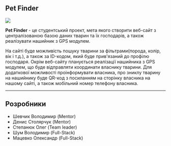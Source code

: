 <h2>Pet Finder</h2>
<img src="https://i.imgur.com/Ih03DMi.png" style="text-align: center;">
<p><b>Pet Finder</b> - це студентський проект, мета якого створити веб-сайт з централізованою базою даних тварин та їх господарів, а також реалізувати нашийник з GPS модулем.</p>
<p>
На сайті буде можливість пошуку тварини за фільтрами(порода, колір, вік і т.д.), а також за ID-кодом, який буде прив'язаний до профілю господаря. Окрім веб-сайту планується реалізації нашийника з GPS модулем, що буде відправляти координати власнику тварини. Для додаткової можливості проінформувати власника, про зниклу тварину на нашийнику буде QR-код з посиланням на сторінку власника на нашому сайті, а також мобільний номер телефону власника.</b></p>
<hr>
<h2>Розробники</h2>
<ul>
  <li>Шевчик Володимир (Mentor)</li>
  <li>Денис Столярчук (Mentor)</li>
  <li>Степанюк Олег (Team leader)</li>
  <li>Шум Володимир (Full-Stack)</li>
  <li>Мацевко Олександр (Full-Stack)</li>
</ul>

